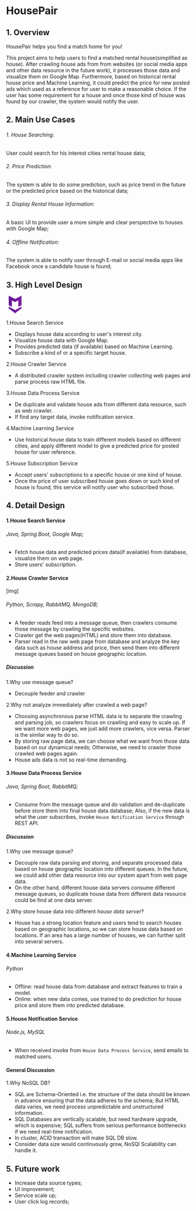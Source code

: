 # HousePair


## 1. Overview
HousePair helps you find a match home for you!

This project aims to help users to find a matched rental house(simplified as house). After crawling house ads from from websites (or social media apps and other data resource in the future work), it processes those data and visualize them on Google Map. Furthermore, based on historical rental house price and Machine Learning, it could predict the price for new posted ads which used as a reference for user to make a reasonable choice. If the user has some requirement for a house and once those kind of house was found by our crawler, the system would notify the user.


## 2. Main Use Cases
###### 1. House Searching:
  User could search for his interest cities rental house data;
###### 2. Price Prediction:
  The system is able to do some prediction, such as price trend in the future or the predicted price based on the historical data;
###### 3. Display Rental House Information:
  A basic UI to provide user a more simple and clear perspective to houses with Google Map;
###### 4. Offline Notification:
  The system is able to notify user through E-mail or social media apps like Facebook once a candidate house is found;

## 3. High Level Design
![alt text](https://github.com/adam-p/markdown-here/raw/master/src/common/images/icon48.png "Logo Title Text 1")


1.House Search Service
* Displays house data according to user's interest city.
* Visualize house data with Google Map.
* Provides predicted data (if available) based on Machine Learning.
* Subscribe a kind of or a specific target house.

2.House Crawler Service
* A distributed crawler system including crawler collecting web pages and parse process raw HTML file.

3.House Data Process Service
* De duplicate and validate house ads from different data resource, such as web crawler.
* If find any target data, invoke notification service.

4.Machine Learning Service
* Use historical house data to train different models based on different cities, and apply different model to give a predicted price for posted house for user reference.

5.House Subscription Service
* Accept users' subscriptions to a specific house or one kind of house.
* Once the price of user subscribed house goes down or such kind of house is found, this service will notify user who subscribed those.

## 4. Detail Design

#### 1.House Search Service
###### Java, Spring Boot, Google Map;
* Fetch house data and predicted prices data(if available) from database, visualize them on web page.
* Store users' subscription.

#### 2.House Crawler Service
[img]
###### Python, Scrapy, RabbitMQ, MongoDB;
* A feeder reads feed into a message queue, then crawlers consume those message by crawling the specific websites.
* Crawler get the web pages(HTML) and store them into database.
* Parser read in the raw web page from database and analyze the key data such as house address and price, then send them into different message queues based on house geographic location.

##### Discussion
1.Why use message queue?
* Decouple feeder and crawler

2.Why not analyze immediately after crawled a web page?
* Choosing asynchronous parse HTML data is to separate the crawling and parsing job, so crawlers focus on crawling and easy to scale up. If we want more web pages, we just add more crawlers, vice versa. Parser is the similar way to do so.
* By storing raw page data, we can choose what we want from those data based on our dynamical needs; Otherwise, we need to crawler those crawled web pages again.
* House ads data is not so real-time demanding.


#### 3.House Data Process Service
###### Java, Spring Boot, RabbitMQ;
* Consume from the message queue and do validation and de-duplicate before store them into final house data database; Also, if the new data is what the user subscribes, invoke `House Notification Service` through REST API.

##### Discussion
1.Why use message queue?
* Decouple raw data parsing and storing, and separate processed data based on house geographic location into different queues. In the future, we could add other data resource into our system apart from web page data.
* On the other hand, different house data servers consume different message queues, so duplicate house data from different data resource could be find at one data server.

2.Why store house data into different *house data server*?
* House has a strong location feature and users tend to search houses based on geographic locations, so we can store house data based on locations. If an area has a large number of houses, we can further split into several servers.

#### 4.Machine Learning Service
###### Python  
* Offline: read house data from database and extract features to train a model.
* Online: when new data comes, use trained to do prediction for house price and store them into predicted database.


#### 5.House Notification Service
###### Node.js, MySQL
* When received invoke from `House Data Process Service`, send emails to matched users.

#### General Discussion

1.Why NoSQL DB?
* SQL are Schema–Oriented i.e. the structure of the data should be known in advance ensuring that the data adheres to the schema; But HTML data varies, we need process unpredictable and unstructured information.
* SQL Databases are vertically scalable, but need hardware upgrade, which is expensive; SQL suffers from serious performance bottlenecks if we need real-time notification.
* In cluster, ACID transaction will make SQL DB slow.
* Consider data size would continuously grow, NoSQl Scalability can handle it.

## 5. Future work
* Increase data source types;
* UI improvement;
* Service scale up;
* User click log records;
